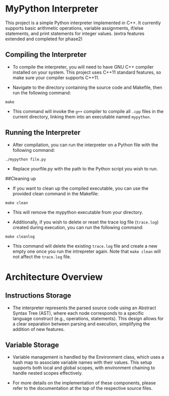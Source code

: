 # MyPython Interpreter

This project is a simple Python interpreter implemented in C++. It currently supports basic arithmetic operations, variable assignments, if/else statements, and print statements for integer values. (extra features extended and completed for phase2)

## Compiling the Interpreter

* To compile the interpreter, you will need to have GNU C++ compiler installed on your system. This project uses C++11 standard features, so make sure your compiler supports C++11.

* Navigate to the directory containing the source code and Makefile, then run the following command:

```
make 

```

* This command will invoke the `g++` compiler to compile all `.cpp` files in the current directory, linking them into an executable named `mypython`.

## Running the Interpreter

* After compilation, you can run the interpreter on a Python file with the following command:

```
./mypython file.py

```

* Replace yourfile.py with the path to the Python script you wish to run.

##Cleaning up

* If you want to clean up the compiled executable, you can use the provided clean command in the Makefile:

```
make clean

```

* This will remove the mypython executable from your directory.

* Additionally, if you wish to delete or reset the trace log file (`trace.log`) created during execution, you can run the following command:

```
make cleanlog

```
* This command will delete the existing `trace.log` file and create a new empty one once you run the intrepreter again. Note that `make clean` will not affect the `trace.log` file.

# Architecture Overview

## Instructions Storage

* The interpreter represents the parsed source code using an Abstract Syntax Tree (AST), where each node corresponds to a specific language construct (e.g., operations, statements). This design allows for a clear separation between parsing and execution, simplifying the addition of new features.

## Variable Storage

* Variable management is handled by the Environment class, which uses a hash map to associate variable names with their values. This setup supports both local and global scopes, with environment chaining to handle nested scopes effectively.

* For more details on the implementation of these components, please refer to the documentation at the top of the respective source files.
